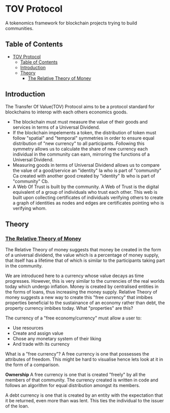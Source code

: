 # TOV Protocol

A tokenomics framework for blockchain projects trying to build communities.

## Table of Contents

- [TOV Protocol](#tov-protocol)
  - [Table of Contents](#table-of-contents)
  - [Introduction](#introduction)
  - [Theory](#theory)
    - [The Relative Theory of Money](#the-relative-theory-of-money)


## Introduction
The Transfer Of Value(TOV) Protocol aims to be a protocol standard for blockchains to interop with each others economics goods.
* The blockchain must must measure the value of their goods and services in terms of a Universal Dividend.
* If the blockchain impelements a token, the distribution of token must follow "spatial" and "temporal" symmetries in order to ensure equal distribution of "new currency" to all participants. Following this symmetry allows us to calculate the share of new currency each individual in the community can earn, mirroring the functions of a Universal Dividend. 
* Measuring goods in terms of Universal Dividend allows us to compare the value of a good/service an "identity" Ia who is part of "community" Ca created with another good created by "identity" Ib who is part of "community" Cb.
* A Web Of Trust is built by the community. A Web of Trust is the digital equivalent of a group of individuals who trust each other. This web is built upon collecting certificates of individuals verifying others to create a graph of identities as nodes and edges are certificates pointing who is verifying whom.

## Theory

### [The Relative Theory of Money](https://trm.creationmonetaire.info/index.html)
The Relative Theory of money suggests that money be created in the form of a universal dividend, the value which is a percentage of money supply, that itself has a lifetime that of which is similar to the participants taking part in the community.

We are introduced here to a currency whose value decays as time progresses. However, this is very similar to the currencies of the real worlds today which undergo inflation. Money is created by centralised entities in the forms of loans, thus increasing the money supply. Relative Theory of money suggests a new way to create this "free currency" that imbibes properties beneficial to the sustainance of an economy rather than debt, the property currency imbibes today. What "properties" are this?

The currency of a "free economy/currency" must allow a user to:
* Use resources
* Create and assign value
* Chose any monetary system of their liking
* And trade with its currency

What is a "free currency"?
A free currency is one that possesses the attributes of freedom. This might be hard to visualise hence lets look at it in the form of a comparison.

**Ownership**
A free currency is one that is created "freely" by all the members of that community. The currency created is written in code and follows an algorithm for equal distribution amongst its members.

A debt currency is one that is created by an entity with the expectation that it be returned, even more than was lent. This ties the individual to the issuer of the loan.

